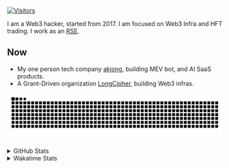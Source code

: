 <!-- markdownlint-disable MD041 MD010 MD033 -->
[![Visitors](https://api.visitorbadge.io/api/daily?path=Akagi201%2FAkagi201&label=Visitors%20Today&countColor=%2337d67a)](https://visitorbadge.io/status?path=Akagi201%2FAkagi201)

I am a Web3 hacker, started from 2017. I am focused on Web3 Infra and HFT trading.
I work as an [RSE](https://us-rse.org/about/what-is-an-rse/).

## Now

* My one person tech company [akjong](https://github.com/akjong), building MEV bot, and AI SaaS products.
* A Grant-Driven organization [LongCipher](https://github.com/longcipher), building Web3 infras.

[![github contribution grid snake animation](https://raw.githubusercontent.com/Akagi201/Akagi201/output/github-contribution-grid-snake.svg#gh-light-mode-only)](https://github.com/Akagi201)

<details>
<summary>GitHub Stats</summary>
  <a href="https://github.com/Akagi201"><img alt="Profile Detail" src="https://raw.githubusercontent.com/Akagi201/Akagi201/master/profile-summary-card-output/dracula/0-profile-details.svg" /></a>
  <a href="https://github.com/Akagi201"><img alt="Github Stats" src="https://raw.githubusercontent.com/Akagi201/Akagi201/master/profile-summary-card-output/dracula/3-stats.svg" /></a>
  <a href="https://github.com/Akagi201"><img alt="Lang By Commits" src="https://raw.githubusercontent.com/Akagi201/Akagi201/master/profile-summary-card-output/dracula/2-most-commit-language.svg" /></a>
</details>

<details>
<summary>Wakatime Stats</summary>
<br>

<!--START_SECTION:waka-->

```txt
From: 21 October 2025 - To: 28 October 2025

Total Time: 4 hrs 15 mins

Other        1 hr 53 mins    ███████████░░░░░░░░░░░░░░   44.38 %
sh           57 mins         █████▓░░░░░░░░░░░░░░░░░░░   22.42 %
TypeScript   31 mins         ███░░░░░░░░░░░░░░░░░░░░░░   12.33 %
JSON         29 mins         ███░░░░░░░░░░░░░░░░░░░░░░   11.49 %
Rust         16 mins         █▓░░░░░░░░░░░░░░░░░░░░░░░   06.40 %
Go           7 mins          ▓░░░░░░░░░░░░░░░░░░░░░░░░   02.97 %
```

<!--END_SECTION:waka-->

</details>
